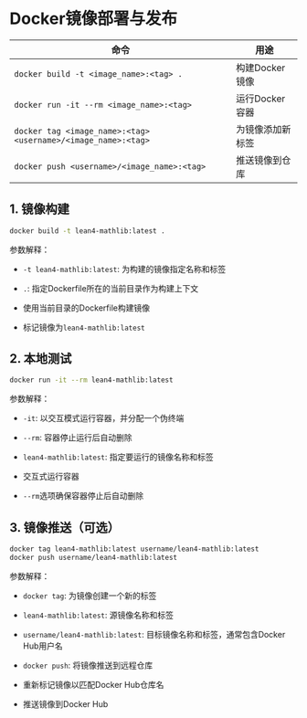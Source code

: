 

# Docker镜像部署与发布

| 命令 | 用途 |
|------|------|
| `docker build -t <image_name>:<tag> .` | 构建Docker镜像 |
| `docker run -it --rm <image_name>:<tag>` | 运行Docker容器 |
| `docker tag <image_name>:<tag> <username>/<image_name>:<tag>` | 为镜像添加新标签 |
| `docker push <username>/<image_name>:<tag>` | 推送镜像到仓库 |

## 1. 镜像构建

```bash
docker build -t lean4-mathlib:latest .
```

参数解释：
- `-t lean4-mathlib:latest`: 为构建的镜像指定名称和标签
- `.`: 指定Dockerfile所在的当前目录作为构建上下文

- 使用当前目录的Dockerfile构建镜像
- 标记镜像为`lean4-mathlib:latest`

## 2. 本地测试

```bash
docker run -it --rm lean4-mathlib:latest
```

参数解释：
- `-it`: 以交互模式运行容器，并分配一个伪终端
- `--rm`: 容器停止运行后自动删除
- `lean4-mathlib:latest`: 指定要运行的镜像名称和标签

- 交互式运行容器
- `--rm`选项确保容器停止后自动删除

## 3. 镜像推送（可选）

```bash
docker tag lean4-mathlib:latest username/lean4-mathlib:latest
docker push username/lean4-mathlib:latest
```

参数解释：
- `docker tag`: 为镜像创建一个新的标签
- `lean4-mathlib:latest`: 源镜像名称和标签
- `username/lean4-mathlib:latest`: 目标镜像名称和标签，通常包含Docker Hub用户名
- `docker push`: 将镜像推送到远程仓库

- 重新标记镜像以匹配Docker Hub仓库名
- 推送镜像到Docker Hub

